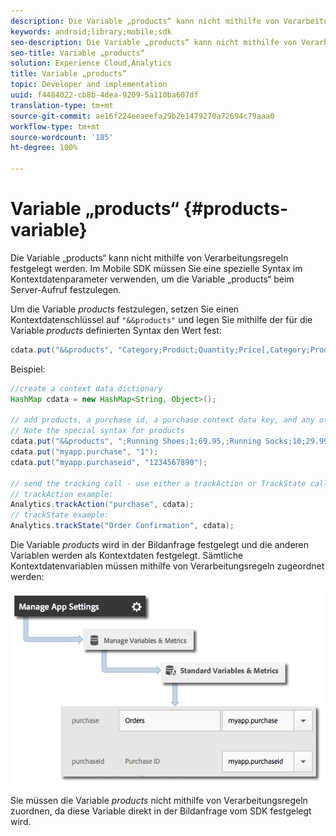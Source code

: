 ```yaml
---
description: Die Variable „products“ kann nicht mithilfe von Verarbeitungsregeln festgelegt werden. Im Mobile SDK müssen Sie eine spezielle Syntax im Kontextdatenparameter verwenden, um die Variable „products“ beim Server-Aufruf festzulegen.
keywords: android;library;mobile;sdk
seo-description: Die Variable „products“ kann nicht mithilfe von Verarbeitungsregeln festgelegt werden. Im Mobile SDK müssen Sie eine spezielle Syntax im Kontextdatenparameter verwenden, um die Variable „products“ beim Server-Aufruf festzulegen.
seo-title: Variable „products“
solution: Experience Cloud,Analytics
title: Variable „products“
topic: Developer and implementation
uuid: f4484022-cb8b-4dea-9209-5a110ba607df
translation-type: tm+mt
source-git-commit: ae16f224eeaeefa29b2e1479270a72694c79aaa0
workflow-type: tm+mt
source-wordcount: '185'
ht-degree: 100%

---
```



# Variable „products“ {#products-variable}

Die Variable „products“ kann nicht mithilfe von Verarbeitungsregeln festgelegt werden. Im Mobile SDK müssen Sie eine spezielle Syntax im Kontextdatenparameter verwenden, um die Variable „products“ beim Server-Aufruf festzulegen.

Um die Variable *products* festzulegen, setzen Sie einen Kontextdatenschlüssel auf `"&&products"` und legen Sie mithilfe der für die Variable *products* definierten Syntax den Wert fest:

```java
cdata.put("&&products", "Category;Product;Quantity;Price[,Category;Product;Quantity;Price]");
```

Beispiel:

```java
//create a context data dictionary 
HashMap cdata = new HashMap<String, Object>(); 
 
// add products, a purchase id, a purchase context data key, and any other data you want to collect. 
// Note the special syntax for products 
cdata.put("&&products", ";Running Shoes;1;69.95,;Running Socks;10;29.99"); 
cdata.put("myapp.purchase", "1"); 
cdata.put("myapp.purchaseid", "1234567890"); 
 
// send the tracking call - use either a trackAction or TrackState call. 
// trackAction example: 
Analytics.trackAction("purchase", cdata); 
// trackState example: 
Analytics.trackState("Order Confirmation", cdata);
```

Die Variable *products* wird in der Bildanfrage festgelegt und die anderen Variablen werden als Kontextdaten festgelegt. Sämtliche Kontextdatenvariablen müssen mithilfe von Verarbeitungsregeln zugeordnet werden:

![](assets/map-products.png)

Sie müssen die Variable  *products* nicht mithilfe von Verarbeitungsregeln zuordnen, da diese Variable direkt in der Bildanfrage vom SDK festgelegt wird.
